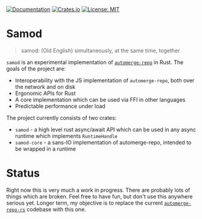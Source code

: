 [![Documentation](https://docs.rs/samod/badge.svg)](https://docs.rs/samod/)
[![Crates.io](https://img.shields.io/crates/v/samod.svg)](https://crates.io/crates/samod)
[![License: MIT](https://img.shields.io/badge/License-MIT-blue.svg)](LICENSE-MIT)

# Samod

> samod: (Old English) simultaneously, at the same time, together

`samod` is an experimental implementation of [`automerge-repo`](https://github.com/automerge/automerge-repo) in Rust. The goals of the project are:

* Interoperability with the JS implementation of `automerge-repo`, both over the network and on disk
* Ergonomic APIs for Rust
* A core implementation which can be used via FFI in other languages
* Predictable performance under load

The project currently consists of two crates:

* `samod` - a high level rust async/await API which can be used in any async runtime which implements `RuntimeHandle`
* `samod-core` - a sans-IO implementation of automerge-repo, intended to be wrapped in a runtime

# Status

Right now this is very much a work in progress. There are probably lots of things which are broken. Feel free to have fun, but don't use this anywhere serious yet. Longer term, my objective is to replace the current [`automerge-repo-rs`](https://github.com/automerge/automerge-repo-rs) codebase with this one.
